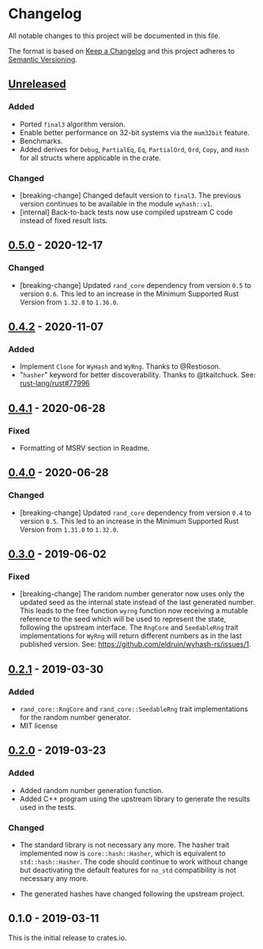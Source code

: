 # Changelog

All notable changes to this project will be documented in this file.

The format is based on [Keep a Changelog](http://keepachangelog.com/en/1.0.0/)
and this project adheres to [Semantic Versioning](http://semver.org/spec/v2.0.0.html).

## [Unreleased]

### Added
- Ported `final3` algorithm version.
- Enable better performance on 32-bit systems via the `mum32bit` feature.
- Benchmarks.
- Added derives for `Debug`, `PartialEq`, `Eq`, `PartialOrd`, `Ord`, `Copy`, and `Hash` for all structs where applicable in the crate.

### Changed
- [breaking-change] Changed default version to `final3`. The previous version
  continues to be available in the module `wyhash::v1`.
- [internal] Back-to-back tests now use compiled upstream C code instead of fixed result lists.

## [0.5.0] - 2020-12-17

### Changed
- [breaking-change] Updated `rand_core` dependency from version `0.5` to version
  `0.6`. This led to an increase in the Minimum Supported Rust Version from
  `1.32.0` to `1.36.0`.

## [0.4.2] - 2020-11-07
### Added
- Implement `Clone` for `WyHash` and `WyRng`. Thanks to @Restioson.
- "`hasher`" keyword for better discoverability. Thanks to @tkaitchuck.
  See: [rust-lang/rust#77996](https://github.com/rust-lang/rust/pull/77996)

## [0.4.1] - 2020-06-28
### Fixed
- Formatting of MSRV section in Readme.

## [0.4.0] - 2020-06-28
### Changed
- [breaking-change] Updated `rand_core` dependency from version `0.4` to version
  `0.5`. This led to an increase in the Minimum Supported Rust Version from
  `1.31.0` to `1.32.0`.

## [0.3.0] - 2019-06-02
### Fixed
- [breaking-change] The random number generator now uses only the updated seed
  as the internal state instead of the last generated number. This leads to the
  free function `wyrng` function now receiving a mutable reference to the seed
  which will be used to represent the state, following the upstream interface.
  The `RngCore` and `SeedableRng` trait implementations for `WyRng` will return
  different numbers as in the last published version.
  See: https://github.com/eldruin/wyhash-rs/issues/1.

## [0.2.1] - 2019-03-30
### Added
- `rand_core::RngCore` and `rand_core::SeedableRng` trait implementations
  for the random number generator.
- MIT license

## [0.2.0] - 2019-03-23
### Added
- Added random number generation function.
- Added C++ program using the upstream library to generate the results used
  in the tests.

### Changed
- The standard library is not necessary any more. The hasher trait implemented
  now is `core::hash::Hasher`, which is equivalent to `std::hash::Hasher`.
  The code should continue to work without change but deactivating
  the default features for `no_std` compatibility is not necessary any more.

- The generated hashes have changed following the upstream project.

## 0.1.0 - 2019-03-11

This is the initial release to crates.io.

[Unreleased]: https://github.com/eldruin/wyhash-rs/compare/v0.5.0...HEAD
[0.5.0]: https://github.com/eldruin/wyhash-rs/compare/v0.4.2...v0.5.0
[0.4.2]: https://github.com/eldruin/wyhash-rs/compare/v0.4.1...v0.4.2
[0.4.1]: https://github.com/eldruin/wyhash-rs/compare/v0.4.0...v0.4.1
[0.4.0]: https://github.com/eldruin/wyhash-rs/compare/v0.3.0...v0.4.0
[0.3.0]: https://github.com/eldruin/wyhash-rs/compare/v0.2.1...v0.3.0
[0.2.1]: https://github.com/eldruin/wyhash-rs/compare/v0.2.0...v0.2.1
[0.2.0]: https://github.com/eldruin/wyhash-rs/compare/v0.1.0...v0.2.0
